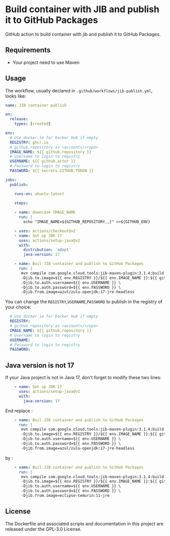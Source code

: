 # Build container with JIB and publish it to GitHub Packages 
GitHub action to build container with jib and publish it to GitHub Packages.

## Requirements
- Your project need to use Maven

## Usage

The workflow, usually declared in `.github/workflows/jib-publish.yml`, looks like:
```YAML
name: JIB container publish

on:
  release:
    types: [created]

env:
  # Use docker.io for Docker Hub if empty
  REGISTRY: ghcr.io
  # github.repository as <account>/<repo>
  IMAGE_NAME: ${{ github.repository }}
  # Username to login to registry
  USERNAME: ${{ github.actor }}
  # Password to login to registry
  PASSWORD: ${{ secrets.GITHUB_TOKEN }}

jobs:
  publish:

    runs-on: ubuntu-latest
    
    steps:

    - name: downcase IMAGE_NAME
      run: |
        echo "IMAGE_NAME=${GITHUB_REPOSITORY,,}" >>${GITHUB_ENV}

    - uses: actions/checkout@v2
    - name: Set up JDK 17
      uses: actions/setup-java@v2
      with:
        distribution: 'adopt'
        java-version: 17

    - name: Buil JIB container and publish to GitHub Packages
      run: |
       mvn compile com.google.cloud.tools:jib-maven-plugin:3.1.4:build \
       -Djib.to.image=${{ env.REGISTRY }}/${{ env.IMAGE_NAME }}:${{ github.event.release.tag_name }} \
       -Djib.to.auth.username=${{ env.USERNAME }} \
       -Djib.to.auth.password=${{ env.PASSWORD }} \
       -Djib.from.image=azul/zulu-openjdk:17-jre-headless
```
You can change the `REGISTRY`,`USERNAME`,`PASSWORD` to publish in the registry of your choice:
```YAML
  # Use docker.io for Docker Hub if empty
  REGISTRY: 
  # github.repository as <account>/<repo>
  IMAGE_NAME: ${{ github.repository }}
  # Username to login to registry
  USERNAME: 
  # Password to login to registry
  PASSWORD: 
```

## Java version is not 17

If your Java project is not in Java 17, don't forget to modify these two lines:
```YAML
    - name: Set up JDK 17
      uses: actions/setup-java@v1
      with:
        java-version: 17
```
End replace : 

```YAML
    - name: Buil JIB container and publish to GitHub Packages
      run: |
       mvn compile com.google.cloud.tools:jib-maven-plugin:3.1.4:build \
       -Djib.to.image=${{ env.REGISTRY }}/${{ env.IMAGE_NAME }}:${{ github.event.release.tag_name }} \
       -Djib.to.auth.username=${{ env.USERNAME }} \
       -Djib.to.auth.password=${{ env.PASSWORD }} \
       -Djib.from.image=azul/zulu-openjdk:17-jre-headless
```

by :

```YAML
    - name: Buil JIB container and publish to GitHub Packages
      run: |
       mvn compile com.google.cloud.tools:jib-maven-plugin:3.1.4:build \
       -Djib.to.image=${{ env.REGISTRY }}/${{ env.IMAGE_NAME }}:${{ github.event.release.tag_name }} \
       -Djib.to.auth.username=${{ env.USERNAME }} \
       -Djib.to.auth.password=${{ env.PASSWORD }} \
       -Djib.from.image=eclipse-temurin:11-jre
```
## License
The Dockerfile and associated scripts and documentation in this project are released under the GPL-3.0 License.
